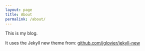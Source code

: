 ```yaml
---
layout: page
title: About
permalink: /about/
---
```


This is my blog.

It uses the Jekyll new theme from: [github.com/jglovier/jekyll-new](https://github.com/jglovier/jekyll-new)
